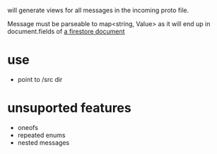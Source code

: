 
will generate views for all messages in the incoming proto file.

Message must be parseable to map<string, Value> as it will end up in document.fields of [a firestore document](https://firebase.google.com/docs/firestore/reference/rpc/google.firestore.v1#google.firestore.v1.Document)



# use

- point to /src dir


# unsuported features

- oneofs
- repeated enums
- nested messages

